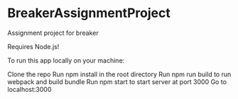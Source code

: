 # BreakerAssignmentProject
Assignment project for breaker

Requires Node.js!

To run this app locally on your machine:

Clone the repo
Run npm install in the root directory
Run npm run build to run webpack and build bundle
Run npm start to start server at port 3000
Go to localhost:3000
